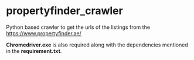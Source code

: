 # propertyfinder_crawler
Python based crawler to get the urls of the listings from the https://www.propertyfinder.ae/


<t><b>Chromedriver.exe</b> is also required along with the dependencies mentioned in the <b>requirement.txt</b>.
